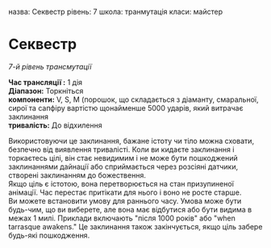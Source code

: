 назва: Секвестр рівень: 7 школа: транмутація класи: майстер

# Секвестр
_7-й рівень трансмутації_

**Час трансляції :** 1 дія    
**Діапазон:** Торкніться    
**компоненти:** V, S, M (порошок, що складається з діаманту, смаральної, сирої та сапфіру вартістю щонайменше 5000 ударів, який витрачає заклинання    
**тривалість:** До відхилення

Використовуючи це заклинання, бажане істоту чи тіло можна сховати, безпечно від виявлення тривалісті. Коли ви кидаєте заклинання і торкаєтесь цілі, він стає невидимим і не може бути пошкоджений заклинаннями дайнації або сприймається через розсіяні датчики, створені заклинанням до божествення.    
Якщо ціль є істотою, вона перетворюється на стан призупиненої анімації. Час перестає притікати для нього і воно не росте старше.    
Ви можете встановити умову для раннього часу. Умова може бути будь-чим, що ви виберете, але вона має відбутися або бути видима в межах 1 милі. Приклади включають "після 1000 років" або "when tarrasque awakens." Це заклинання також закінчується, якщо ціль забере будь-які пошкодження. 
